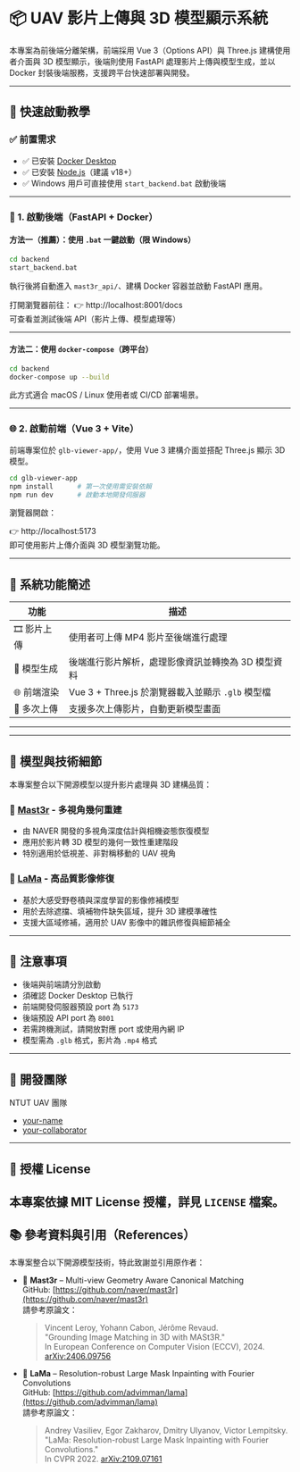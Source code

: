 # 📦 UAV 影片上傳與 3D 模型顯示系統

本專案為前後端分離架構，前端採用 Vue 3（Options API）與 Three.js 建構使用者介面與 3D 模型顯示，後端則使用 FastAPI 處理影片上傳與模型生成，並以 Docker 封裝後端服務，支援跨平台快速部署與開發。

---

## 🚀 快速啟動教學

### ✅ 前置需求

- ✅ 已安裝 [Docker Desktop](https://www.docker.com/products/docker-desktop)
- ✅ 已安裝 [Node.js](https://nodejs.org/)（建議 v18+）
- ✅ Windows 用戶可直接使用 `start_backend.bat` 啟動後端

---

### 🔧 1. 啟動後端（FastAPI + Docker）

#### 方法一（推薦）：使用 `.bat` 一鍵啟動（限 Windows）

```bash
cd backend
start_backend.bat
```

執行後將自動進入 `mast3r_api/`、建構 Docker 容器並啟動 FastAPI 應用。

打開瀏覽器前往：
👉 http://localhost:8001/docs  
可查看並測試後端 API（影片上傳、模型處理等）

---

#### 方法二：使用 `docker-compose`（跨平台）

```bash
cd backend
docker-compose up --build
```

此方式適合 macOS / Linux 使用者或 CI/CD 部署場景。

---

### 🌐 2. 啟動前端（Vue 3 + Vite）

前端專案位於 `glb-viewer-app/`，使用 Vue 3 建構介面並搭配 Three.js 顯示 3D 模型。

```bash
cd glb-viewer-app
npm install      # 第一次使用需安裝依賴
npm run dev      # 啟動本地開發伺服器
```

瀏覽器開啟：

👉 http://localhost:5173  
即可使用影片上傳介面與 3D 模型瀏覽功能。

---

## 🧪 系統功能簡述

| 功能 | 描述 |
|------|------|
| 🎞️ 影片上傳 | 使用者可上傳 MP4 影片至後端進行處理 |
| 🧠 模型生成 | 後端進行影片解析，處理影像資訊並轉換為 3D 模型資料 |
| 🌐 前端渲染 | Vue 3 + Three.js 於瀏覽器載入並顯示 `.glb` 模型檔 |
| 🔁 多次上傳 | 支援多次上傳影片，自動更新模型畫面 |

---


---

## 🧠 模型與技術細節

本專案整合以下開源模型以提升影片處理與 3D 建構品質：

### 🔷 [Mast3r](https://github.com/naver/mast3r) - 多視角幾何重建

- 由 NAVER 開發的多視角深度估計與相機姿態恢復模型
- 應用於影片轉 3D 模型的幾何一致性重建階段
- 特別適用於低視差、非對稱移動的 UAV 視角

### 🔷 [LaMa](https://github.com/advimman/lama) - 高品質影像修復

- 基於大感受野卷積與深度學習的影像修補模型
- 用於去除遮擋、填補物件缺失區域，提升 3D 建模準確性
- 支援大區域修補，適用於 UAV 影像中的雜訊修復與細節補全

---

## 🧠 注意事項

- 後端與前端請分別啟動
- 須確認 Docker Desktop 已執行
- 前端開發伺服器預設 port 為 `5173`
- 後端預設 API port 為 `8001`
- 若需跨機測試，請開放對應 port 或使用內網 IP
- 模型需為 `.glb` 格式，影片為 `.mp4` 格式

---

## 👥 開發團隊

NTUT UAV 團隊  
- [your-name](https://github.com/your-name)
- [your-collaborator](https://github.com/your-collaborator)

---

## 📜 授權 License

本專案依據 MIT License 授權，詳見 `LICENSE` 檔案。
---

## 📚 參考資料與引用（References）

本專案整合以下開源模型技術，特此致謝並引用原作者：

- 🔷 **Mast3r** – Multi-view Geometry Aware Canonical Matching  
  GitHub: [https://github.com/naver/mast3r](https://github.com/naver/mast3r)  
  請參考原論文：  
  > Vincent Leroy, Yohann Cabon, Jérôme Revaud.  
  > "Grounding Image Matching in 3D with MASt3R."  
  > In European Conference on Computer Vision (ECCV), 2024.  
  > [arXiv:2406.09756](https://arxiv.org/abs/2406.09756)  

- 🔷 **LaMa** – Resolution-robust Large Mask Inpainting with Fourier Convolutions  
  GitHub: [https://github.com/advimman/lama](https://github.com/advimman/lama)  
  請參考原論文：  
  > Andrey Vasiliev, Egor Zakharov, Dmitry Ulyanov, Victor Lempitsky.  
  > "LaMa: Resolution-robust Large Mask Inpainting with Fourier Convolutions."  
  > In CVPR 2022. [arXiv:2109.07161](https://arxiv.org/abs/2109.07161)
